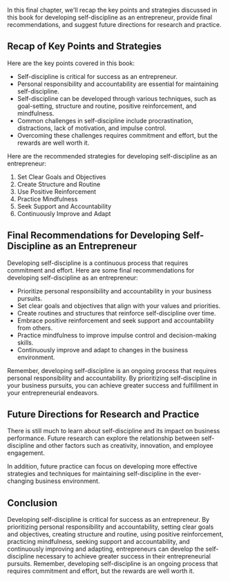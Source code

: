 
In this final chapter, we'll recap the key points and strategies discussed in this book for developing self-discipline as an entrepreneur, provide final recommendations, and suggest future directions for research and practice.

Recap of Key Points and Strategies
----------------------------------

Here are the key points covered in this book:

* Self-discipline is critical for success as an entrepreneur.
* Personal responsibility and accountability are essential for maintaining self-discipline.
* Self-discipline can be developed through various techniques, such as goal-setting, structure and routine, positive reinforcement, and mindfulness.
* Common challenges in self-discipline include procrastination, distractions, lack of motivation, and impulse control.
* Overcoming these challenges requires commitment and effort, but the rewards are well worth it.

Here are the recommended strategies for developing self-discipline as an entrepreneur:

1. Set Clear Goals and Objectives
2. Create Structure and Routine
3. Use Positive Reinforcement
4. Practice Mindfulness
5. Seek Support and Accountability
6. Continuously Improve and Adapt

Final Recommendations for Developing Self-Discipline as an Entrepreneur
-----------------------------------------------------------------------

Developing self-discipline is a continuous process that requires commitment and effort. Here are some final recommendations for developing self-discipline as an entrepreneur:

* Prioritize personal responsibility and accountability in your business pursuits.
* Set clear goals and objectives that align with your values and priorities.
* Create routines and structures that reinforce self-discipline over time.
* Embrace positive reinforcement and seek support and accountability from others.
* Practice mindfulness to improve impulse control and decision-making skills.
* Continuously improve and adapt to changes in the business environment.

Remember, developing self-discipline is an ongoing process that requires personal responsibility and accountability. By prioritizing self-discipline in your business pursuits, you can achieve greater success and fulfillment in your entrepreneurial endeavors.

Future Directions for Research and Practice
-------------------------------------------

There is still much to learn about self-discipline and its impact on business performance. Future research can explore the relationship between self-discipline and other factors such as creativity, innovation, and employee engagement.

In addition, future practice can focus on developing more effective strategies and techniques for maintaining self-discipline in the ever-changing business environment.

Conclusion
----------

Developing self-discipline is critical for success as an entrepreneur. By prioritizing personal responsibility and accountability, setting clear goals and objectives, creating structure and routine, using positive reinforcement, practicing mindfulness, seeking support and accountability, and continuously improving and adapting, entrepreneurs can develop the self-discipline necessary to achieve greater success in their entrepreneurial pursuits. Remember, developing self-discipline is an ongoing process that requires commitment and effort, but the rewards are well worth it.